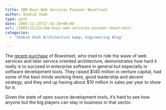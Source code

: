 ```yaml
---
title: IBM Buys Web Services Pioneer Bowstreet
author: Shahid Shah
type: post
date: 2005-12-23T17:41:34+00:00
url: /2005/12/23/ibm-buys-web-services-pioneer-bowstreet/
categories:
  - 'Shahid Shah Architecture &amp; Engineering Blog'

---
```

The [recent purchase][1] of Bowstreet, who tried to ride the wave of web services and later service oriented architecture, demonstrates how hard it really is to succeed in enterprise software in general but especially in software development tools. They raised $140 million in venture capital, had some of the best minds working there, good leadership and decent strategy, and they end up having about $10 million in sales per year to show for it.

Given the state of open source development tools, it&#8217;s hard to see how anyone but the big players can stay in business in that sector.

 [1]: http://money.cnn.com/services/tickerheadlines/for5/200512202014DOWJONESDJONLINE000987_FORTUNE5.htm